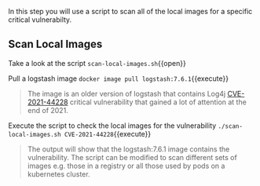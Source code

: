 In this step you will use a script to scan all of the local images for a specific critical vulnerabilty.

## Scan Local Images

Take a look at the script `scan-local-images.sh`{{open}}

Pull a logstash image `docker image pull logstash:7.6.1`{{execute}}

> The image is an older version of logstash that contains Log4j [CVE-2021-44228](https://www.cve.org/CVERecord?id=CVE-2021-44228) critical vulnerability that gained a lot of attention at the end of 2021.

Execute the script to check the local images for the vulnerability `./scan-local-images.sh CVE-2021-44228`{{execute}}

> The output will show that the logstash:7.6.1 image contains the vulnerability. The script can be modified to scan different sets of images e.g. those in a registry or all those used by pods on a kubernetes cluster.